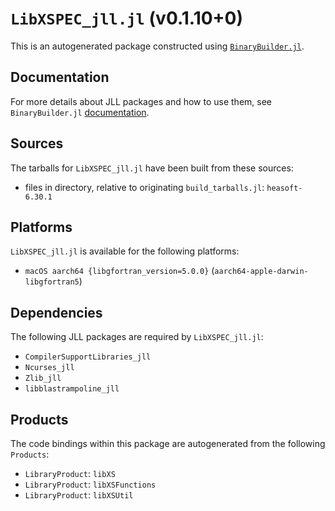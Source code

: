 # `LibXSPEC_jll.jl` (v0.1.10+0)

This is an autogenerated package constructed using [`BinaryBuilder.jl`](https://github.com/JuliaPackaging/BinaryBuilder.jl).

## Documentation

For more details about JLL packages and how to use them, see `BinaryBuilder.jl` [documentation](https://docs.binarybuilder.org/stable/jll/).

## Sources

The tarballs for `LibXSPEC_jll.jl` have been built from these sources:

* files in directory, relative to originating `build_tarballs.jl`: `heasoft-6.30.1`

## Platforms

`LibXSPEC_jll.jl` is available for the following platforms:

* `macOS aarch64 {libgfortran_version=5.0.0}` (`aarch64-apple-darwin-libgfortran5`)

## Dependencies

The following JLL packages are required by `LibXSPEC_jll.jl`:

* `CompilerSupportLibraries_jll`
* `Ncurses_jll`
* `Zlib_jll`
* `libblastrampoline_jll`

## Products

The code bindings within this package are autogenerated from the following `Products`:

* `LibraryProduct`: `libXS`
* `LibraryProduct`: `libXSFunctions`
* `LibraryProduct`: `libXSUtil`
